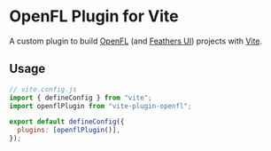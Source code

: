 # OpenFL Plugin for Vite

A custom plugin to build [OpenFL](https://openfl.org) (and [Feathers UI](https://feathersui.com/)) projects with [Vite](http://vitejs.dev).

## Usage

```js
// vite.config.js
import { defineConfig } from "vite";
import openflPlugin from "vite-plugin-openfl";

export default defineConfig({
  plugins: [openflPlugin()],
});
```
